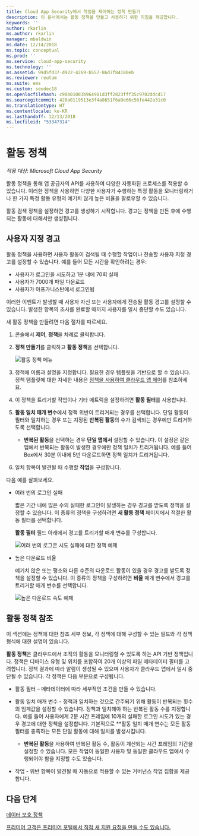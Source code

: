 ```yaml
---
title: Cloud App Security에서 작업을 제어하는 정책 만들기
description: 이 문서에서는 활동 정책을 만들고 사용하기 위한 지침을 제공합니다.
keywords: ''
author: rkarlin
ms.author: rkarlin
manager: mbaldwin
ms.date: 12/14/2018
ms.topic: conceptual
ms.prod: ''
ms.service: cloud-app-security
ms.technology: ''
ms.assetid: 99d5fd37-d922-4269-b557-86d7f84180eb
ms.reviewer: reutam
ms.suite: ems
ms.custom: seodec18
ms.openlocfilehash: c98b01083b964901d3ff2823fff35c9702ddcd17
ms.sourcegitcommit: 420a0119513e3f4a8651f6a9e66c56fe442a31c0
ms.translationtype: HT
ms.contentlocale: ko-KR
ms.lasthandoff: 12/13/2018
ms.locfileid: "53347314"
---
```

# <a name="activity-policies"></a>활동 정책

*적용 대상: Microsoft Cloud App Security*

활동 정책을 통해 앱 공급자의 API를 사용하여 다양한 자동화된 프로세스를 적용할 수 있습니다. 이러한 정책을 사용하면 다양한 사용자가 수행하는 특정 활동을 모니터링하거나 한 가지 특정 활동 유형의 예기치 않게 높은 비율을 팔로우할 수 있습니다.  
  
활동 검색 정책을 설정하면 경고를 생성하기 시작합니다. 경고는 정책을 만든 후에 수행되는 활동에 대해서만 생성됩니다.
  
  
## <a name="custom-alerts"></a>사용자 지정 경고  

활동 정책을 사용하면 사용자 활동이 검색될 때 수행할 작업이나 전송할 사용자 지정 경고를 설정할 수 있습니다. 예를 들어 모든 시간을 확인하려는 경우:

- 사용자가 로그인을 시도하고 1분 내에 70회 실패
- 사용자가 7000개 파일 다운로드
- 사용자가 아프가니스탄에서 로그인됨

이러한 이벤트가 발생할 때 사용자 자신 또는 사용자에게 전송될 활동 경고를 설정할 수 있습니다. 발생한 항목의 조사를 완료할 때까지 사용자를 일시 중단할 수도 있습니다.  
  
새 활동 정책을 만들려면 다음 절차를 따르세요.  
  
1. 콘솔에서 **제어**, **정책**을 차례로 클릭합니다.  
  
2. **정책 만들기**를 클릭하고 **활동 정책**을 선택합니다.  
  
     ![활동 정책 메뉴](./media/activity-policy-menu.png "활동 정책 메뉴")  
  
3. 정책에 이름과 설명을 지정합니다. 필요한 경우 템플릿을 기반으로 할 수 있습니다. 정책 템플릿에 대한 자세한 내용은 [정책을 사용하여 클라우드 앱 제어](control-cloud-apps-with-policies.md)를 참조하세요.  
  
4. 이 정책을 트리거할 작업이나 기타 메트릭을 설정하려면 **활동 필터**를 사용합니다.  
  
5. **활동 일치 매개 변수**에서 정책 위반이 트리거되는 경우를 선택합니다. 단일 활동이 필터와 일치하는 경우 또는 지정된 **반복된 활동**의 수가 검색되는 경우에만 트리거하도록 선택합니다.  
    - **반복된 활동**을 선택하는 경우 **단일 앱에서** 설정할 수 있습니다. 이 설정은 같은 앱에서 반복되는 활동이 발생한 경우에만 정책 일치가 트리거됩니다. 예를 들어 Box에서 30분 이내에 5번 다운로드하면 정책 일치가 트리거됩니다.  
  
6. 일치 항목이 발견될 때 수행할 **작업**을 구성합니다.  
  
다음 예를 살펴보세요.  
  
- 여러 번의 로그인 실패  
  
     짧은 기간 내에 많은 수의 실패한 로그인이 발생하는 경우 경고를 받도록 정책을 설정할 수 있습니다. 이 종류의 정책을 구성하려면 **새 활동 정책** 페이지에서 적절한 활동 필터를 선택합니다.  
  
     **활동 필터** 필드 아래에서 경고를 트리거할 매개 변수를 구성합니다.  
  
     ![여러 번의 로그온 시도 실패에 대한 정책 예제](./media/multiple-failed-log-on-attempts-policy-example.png "여러 번의 로그온 시도 실패 정책 예제")  
  
- 높은 다운로드 비율  
  
     예기치 않은 또는 평소와 다른 수준의 다운로드 활동이 있을 경우 경고를 받도록 정책을 설정할 수 있습니다. 이 종류의 정책을 구성하려면 **비율** 매개 변수에서 경고를 트리거할 매개 변수를 선택합니다.  
  
     ![높은 다운로드 속도 예제](./media/high-download-rate-example.png "높은 다운로드 속도 예제")  
  
  
## <a name="activity-policy-reference"></a>활동 정책 참조  

이 섹션에는 정책에 대한 참조 세부 정보, 각 정책에 대해 구성할 수 있는 필드와 각 정책 형식에 대한 설명이 있습니다.  
  
**활동 정책**은 클라우드에서 조직의 활동을 모니터링할 수 있도록 하는 API 기반 정책입니다. 정책은 디바이스 유형 및 위치를 포함하여 20개 이상의 파일 메타데이터 필터를 고려합니다. 정책 결과에 따라 알림이 생성될 수 있으며 사용자가 클라우드 앱에서 일시 중단될 수 있습니다.
각 정책은 다음 부분으로 구성됩니다.  
  
- 활동 필터 – 메타데이터에 따라 세부적인 조건을 만들 수 있습니다.  
  
- 활동 일치 매개 변수 - 정책과 일치하는 것으로 간주되기 위해 활동이 반복되는 횟수의 임계값을 설정할 수 있습니다.  정책과 일치해야 하는 반복된 활동 수를 지정합니다. 예를 들어 사용자에게 2분 시간 프레임에 10개의 실패한 로그인 시도가 있는 경우 경고에 대한 정책을 설정합니다. 기본적으로 **활동 일치 매개 변수는 모든 활동 필터를 충족하는 모든 단일 활동에 대해 일치를 발생시킵니다.

  - **반복된 활동**을 사용하여 반복된 활동 수, 활동이 계산되는 시간 프레임의 기간을 설정할 수 있습니다. 모든 작업이 동일한 사용자 및 동일한 클라우드 앱에서 수행되어야 함을 지정할 수도 있습니다.  
  
  
- 작업 - 위반 항목이 발견될 때 자동으로 적용할 수 있는 거버넌스 작업 집합을 제공합니다.  
  
## <a name="next-steps"></a>다음 단계
  
[데이터 보호 정책](data-protection-policies.md)

[프리미어 고객은 프리미어 포털에서 직접 새 지원 요청을 만들 수도 있습니다.](https://premier.microsoft.com/)  
  
